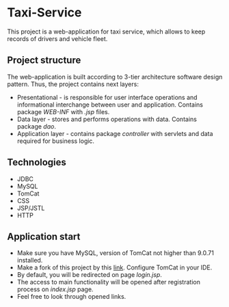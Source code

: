 # Taxi-Service

This project is a web-application for taxi service, which allows to keep records of drivers and vehicle fleet.

## Project structure

The web-application is built according to 3-tier architecture software design pattern. Thus, the project
contains next layers:
* Presentational - is responsible for user interface operations and informational interchange between user
and application. Contains package *WEB-INF* with *.jsp* files.
* Data layer - stores and performs operations with data. Contains package *dao*.
* Application layer - contains package *controller* with servlets and data required for business logic.

## Technologies

* JDBC
* MySQL
* TomCat
* CSS
* JSP/JSTL
* HTTP

## Application start

* Make sure you have MySQL, version of TomCat not higher than 9.0.71 installed. 
* Make a fork of this project by this [link][1]. Configure TomCat in your IDE.
* By default, you will be redirected on page *login.jsp*. 
* The access to main functionality will be opened
after registration process on *index.jsp* page. 
* Feel free to look through opened links.

[1]: https://github.com/Gleb-Shevchenko/taxi-service.git    "link"
